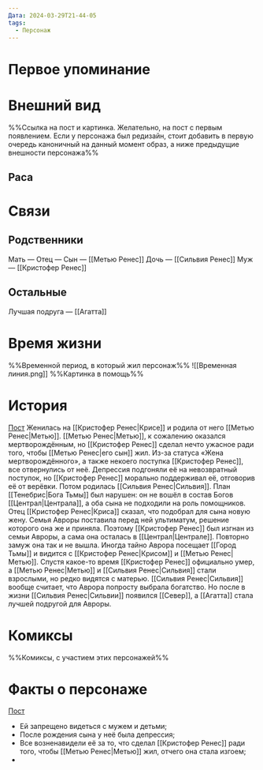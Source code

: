 ```yaml
---
Дата: 2024-03-29T21-44-05
tags:
  - Персонаж
---
```

# Первое упоминание

# Внешний вид
%%Ссылка на пост и картинка. Желательно, на пост с первым появлением. Если у персонажа был редизайн, стоит добавить в первую очередь каноничный на данный момент образ, а ниже предыдущие внешности персонажа%%
## Раса
# Связи
## Родственники
Мать —
Отец — 
Сын — [[Метью Ренес]]
Дочь — [[Сильвия Ренес]]
Муж — [[Кристофер  Ренес]]
## Остальные 
Лучшая подруга — [[Агатта]]
# Время жизни
%%Временной период, в который жил персонаж%%
![[Временная линия.png]]
%%Картинка в помощь%%
# История
[Пост](https://vk.com/wall-208978263_16683)
Женилась на [[Кристофер  Ренес|Крисе]] и родила от него [[Метью Ренес|Метью]]. [[Метью Ренес|Метью]], к сожалению оказался мертворождённым, но [[Кристофер  Ренес]] сделал нечто ужасное ради того, чтобы [[Метью Ренес|его сын]] жил. Из-за статуса «Жена мертворождённого», а также некоего поступка [[Кристофер  Ренес]], все отвернулись от неё. Депрессия подгоняли её на невозвратный поступок, но [[Кристофер  Ренес]] морально поддерживал её, отговорив её от верёвки. Потом родилась [[Сильвия Ренес|Сильвия]]. План [[Тенебрис|Бога Тьмы]] был нарушен: он не вошёл в состав Богов [[Централ|Централа]], а оба сына не подходили на роль помощников. Отец [[Кристофер  Ренес|Криса]] сказал, что подобрал для сына новую жену. Семья Авроры поставила перед ней ультиматум, решение которого она же и приняла. Поэтому [[Кристофер  Ренес]] был изгнан из семьи Авроры, а сама она осталась в [[Централ|Централе]]. Повторно замуж она так и не вышла. Иногда тайно Аврора посещает [[Город Тьмы]] и видится с [[Кристофер  Ренес|Крисом]] и [[Метью Ренес|Метью]]. Спустя какое-то время [[Кристофер  Ренес]] официально умер, а [[Метью Ренес|Метью]] и [[Сильвия Ренес|Сильвия]] стали взрослыми, но редко видятся с матерью. [[Сильвия Ренес|Сильвия]] вообще считает, что Аврора попросту выбрала богатство. Но после в жизни [[Сильвия Ренес|Сильвии]] появился [[Север]], а [[Агатта]] стала лучшей подругой для Авроры. 
# Комиксы
%%Комиксы, с участием этих персонажей%%
# Факты о персонаже
[Пост](https://vk.com/wall-208978263_16683)
- Ей запрещено видеться с мужем и детьми;
- После рождения сына у неё была депрессия;
- Все возненавидели её за то, что сделал [[Кристофер  Ренес]] ради того, чтобы [[Метью Ренес|Метью]] жил, отчего она стала изгоем;
- 